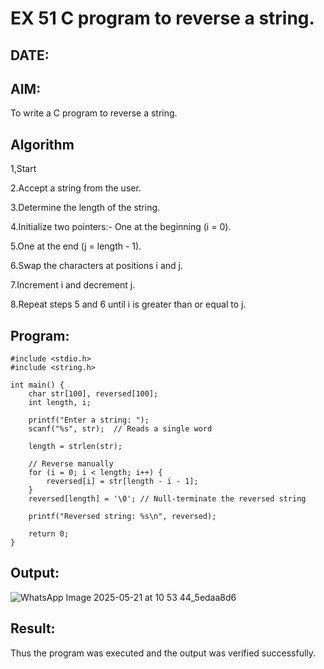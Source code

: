 # EX 51 C program to reverse a string.
## DATE:
## AIM:
To write a C program to reverse a string.

## Algorithm

1,Start

2.Accept a string from the user.

3.Determine the length of the string.

4.Initialize two pointers:- One at the beginning (i = 0).

5.One at the end (j = length - 1).

6.Swap the characters at positions i and j.

7.Increment i and decrement j.

8.Repeat steps 5 and 6 until i is greater than or equal to j.

## Program:
```
#include <stdio.h>
#include <string.h>

int main() {
    char str[100], reversed[100];
    int length, i;

    printf("Enter a string: ");
    scanf("%s", str);  // Reads a single word

    length = strlen(str);

    // Reverse manually
    for (i = 0; i < length; i++) {
        reversed[i] = str[length - i - 1];
    }
    reversed[length] = '\0'; // Null-terminate the reversed string

    printf("Reversed string: %s\n", reversed);
    
    return 0;
}
```

## Output:
![WhatsApp Image 2025-05-21 at 10 53 44_5edaa8d6](https://github.com/user-attachments/assets/56788732-4c99-4286-b6a5-e0ff75f453e6)



## Result:
Thus the program was executed and the output was verified successfully.
